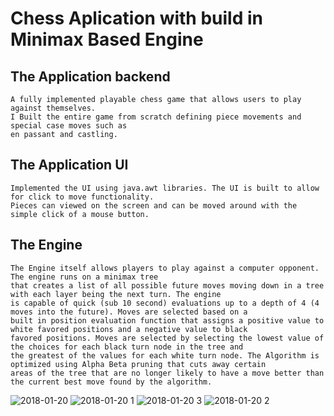 # Chess Aplication with build in Minimax Based Engine
  
  ## The Application backend
    A fully implemented playable chess game that allows users to play against themselves. 
    I Built the entire game from scratch defining piece movements and special case moves such as
    en passant and castling. 
  
  ## The Application UI
    Implemented the UI using java.awt libraries. The UI is built to allow for click to move functionality.
    Pieces can viewed on the screen and can be moved around with the simple click of a mouse button.
    
  ## The Engine
    The Engine itself allows players to play against a computer opponent. The engine runs on a minimax tree
    that creates a list of all possible future moves moving down in a tree with each layer being the next turn. The engine
    is capable of quick (sub 10 second) evaluations up to a depth of 4 (4 moves into the future). Moves are selected based on a 
    built in position evaluation function that assigns a positive value to white favored positions and a negative value to black
    favored positions. Moves are selected by selecting the lowest value of the choices for each black turn node in the tree and
    the greatest of the values for each white turn node. The Algorithm is optimized using Alpha Beta pruning that cuts away certain
    areas of the tree that are no longer likely to have a move better than the current best move found by the algorithm. 
    
    
    
![2018-01-20](https://user-images.githubusercontent.com/23246165/35190280-44f5977a-fe12-11e7-8d1f-c87527a1799f.png)
![2018-01-20 1](https://user-images.githubusercontent.com/23246165/35190274-34c095da-fe12-11e7-8c31-f5ee023b5536.png)
![2018-01-20 3](https://user-images.githubusercontent.com/23246165/35190278-40abe336-fe12-11e7-8342-b0afd1704c88.png)
![2018-01-20 2](https://user-images.githubusercontent.com/23246165/35190276-3c41df76-fe12-11e7-9833-3ff59482b342.png)


